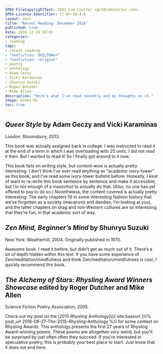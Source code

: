 ```yaml
---
SPDX-FileCopyrightText: 2022 Cam Coulter <git@camcoulter.com>
SPDX-License-Identifier: CC-BY-SA-4.0
layout: post
title: "Recent Reading: December 2016"
published: true
date: 2016-12-26 20:41
categories:
- reading
tags:
- recent reading
- "nonfiction: QUILTBAG+"
- "nonfiction: religion"
- poetry
- anthology
- Adam Geczy
- Vicki Karaminas
- Shunryu Suzuki
- Roger Dutcher
- Mike Allen
description: "Here's what I've read recently and my thoughts on it."
image: books-01
toc: true
---
```


## *Queer Style* by Adam Geczy and Vicki Karaminas

<p class="bookinfo">London: Bloomsbury, 2013.</p>

This book was actually assigned back in college. I was instructed to read it at the end of a term in which I was overloading with 25 units. I did not read it then. But I wanted to read it! So I finally got around to it now.

This book fails on writing style, but content-wise is actually pretty interesting. I don’t think I’ve ever read anything as “academic ivory-tower” as this book, and I’ve read some ivory-tower bullshit before. Honestly, I kind of want to re-write this book sentence by sentence and make it accessible, but I’m not enough of a masochist to actually do that. (Also, no one has yet offered to pay to do so.) Nonetheless, the content covered is actually pretty interesting. The early chapters fill in some interesting fashion history that we’ve forgotten as a society (macaronis and dandies, I’m looking at you), and the latter chapters on drag and non-Western cultures are so interesting that they’re fun, in that academic sort of way.

## *Zen Mind, Beginner’s Mind* by Shunryu Suzuki

<p class="bookinfo">New York: Weatherhill, 2004. Originally published in 1970.</p>

Awesome book. I read it before, but didn’t get as much out of it. There’s a lot of depth hidden within this text. If you have some experience of Zen/meditation/mindfulness and think Zen/meditation/mindfulness is cool, I quickly recommend this book.

## *The Alchemy of Stars: Rhysling Award Winners Showcase* edited by Roger Dutcher and Mike Allen

<p class="bookinfo">Science Fiction Poetry Association, 2005.</p>

Check out my post on the [<cite>2015 Rhysling Anthology</cite>]({{ site.baseurl }}{% post_url 2016-08-27-The-2015-Rhysling-Anthology %}) for some context on Rhysling Awards. This anthology presents the first 27 years of Rhysling Award-winning poems. These poems are altogether  very weird, but you’ll be surprised by just often often they succeed. If you’re interested in speculative poetry, this is probably your best place to start. Just know that it does not end here.
